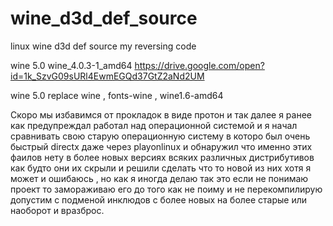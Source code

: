 # wine_d3d_def_source
linux wine d3d def source my reversing code 

wine 5.0 wine_4.0.3-1_amd64  https://drive.google.com/open?id=1k_SzvG09sURl4EwmEGQd37GtZ2aNd2UM

wine 5.0 replace wine , fonts-wine , wine1.6-amd64

Скоро мы избавимся от прокладок в виде протон и так далее я ранее как предупреждал работал над операционной системой и я начал 
сравнивать свою старую операционную систему в которо был очень быстрый directx даже через playonlinux и обнаружил что именно этих фаилов нету в более новых версиях всяких различных дистрибутивов как будто они их скрыли и решили сделать что то новой из них хотя я может и ошибаюсь , но как я иногда делаю так это если не понимаю проект то замораживаю его до того как не поиму и не перекомпилирую допустим с подменой инклюдов с более новых на более старые или наоборот и вразброс.
